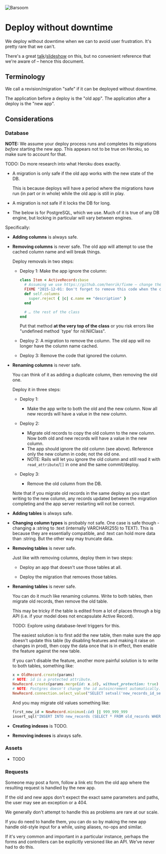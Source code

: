 ![Barsoom](http://barsoom.se/barsoom.png)

# Deploy without downtime

We deploy without downtime when we can to avoid user frustration. It's pretty rare that we can't.

There's a great [talk](http://www.youtube.com/watch?v=R6bVTthtnZ0)/[slideshow](https://github.com/barsoom/devbook/tree/master/deploy_without_downtime) on this, but no convenient reference that we're aware of – hence this document.

## Terminology

We call a revision/migration "safe" if it can be deployed without downtime.

The application before a deploy is the "old app". The application after a deploy is the "new app".


## Considerations


### Database

**NOTE:** We assume your deploy process runs and completes its migrations *before* starting the new app. This appears not to be true on Heroku, so make sure to account for that.

TODO: Do more research into what Heroku does exactly.

* A migration is only safe if the old app works with the new state of the DB.

  This is because deploys will have a period where the migrations have run (in part or in whole) while the old app is still in play.

* A migration is not safe if it locks the DB for long.

* The below is for PostgreSQL, which we use. Much of it is true of any DB engine, but locking in particular will vary between engines.

Specifically:

* **Adding columns** is always safe.

* **Removing columns** is never safe.
  The old app will attempt to use the cached column name and will break things.

  Deploy removals in two steps:

  * Deploy 1: Make the app ignore the column:

    ``` ruby
    class Item < ActiveRecord::base
      # Assuming we use https://github.com/henrik/fixme – change the date to some future one
      FIXME "2015-12-01: Don't forget to remove this code when the column is gone"
      def self.columns
        super.reject { |c| c.name == "description" }
      end

      # … the rest of the class
    end
    ```

    Put that method **at the very top of the class** or you risk errors like "undefined method `type' for nil:NilClass".

  * Deploy 2: A migration to remove the column. The old app will no longer have the column name cached.

  * Deploy 3: Remove the code that ignored the column.

* **Renaming columns** is never safe.

  You can think of it as adding a duplicate column, then removing the old one.

  Deploy it in three steps:

  * Deploy 1:
    * Make the app write to both the old and the new column. Now all new records will have a value in the new column.

  * Deploy 2:
    * Migrate old records to copy the old column to the new column. Now both old and new records will have a value in the new column.
    * The app should ignore the old column (see above). Reference only the new column in code; not the old one.
    * NOTE: Rails will let you ignore the old column and still read it with `read_attribute`/`[]` in one and the same commit/deploy.

  * Deploy 3:
    * Remove the old column from the DB.

  Note that if you migrate old records in the same deploy as you start writing to the new column, any records updated between the migration completing and the app server restarting will not be correct.

* **Adding tables** is always safe.

* **Changing column types** is probably not safe. One case is safe though - changing a :string to :text (internally VARCHAR(255) to TEXT). This is because they are essentially compatible, and :text can hold more data than :string. But the other way may truncate data.

* **Removing tables** is never safe.

  Just like with removing columns, deploy them in two steps:

  * Deploy an app that doesn't use those tables at all.

  * Deploy the migration that removes those tables.

* **Renaming tables** is never safe.

  You can do it much like renaming columns. Write to both tables, then migrate old records, then remove the old table.

  This may be tricky if the table is edited from a lot of places through a big API (i.e. if your model does not encapsulate Active Record).

  TODO: Explore using database-level triggers for this.

  The easiest solution is to first add the new table, then make sure the app doesn't update this table (by disabling features and making it raise on changes in prod), then copy the data once that is in effect, then enable the feature against the new table.

  If you can't disable the feature, another more painful solution is to write to both tables, something like:

  ``` ruby
  x = OldRecord.create(params)
  # NOTE: id is a protected attribute.
  NewRecord.create(params.merge(id: x.id), without_protection: true)
  # NOTE: Postgres doesn't change the id autoincrement automatically.
  NewRecord.connection.select_value("SELECT setval('new_records_id_seq', (SELECT MAX(id) FROM new_records));")
  ```

  And you may migrate old values something like:

  ``` ruby
  first_new_id = NewRecord.minimum(:id) || 999_999_999
  insert_sql("INSERT INTO new_records (SELECT * FROM old_records WHERE id < #{first_new_id})")
  ```

* **Creating indexes** is TODO.

* **Removing indexes** is always safe.


### Assets

* TODO


### Requests

Someone may post a form, follow a link etc from the old app where the resulting request is handled by the new app.

If the old and new apps don't expect the exact same parameters and paths, the user may see an exception or a 404.

We generally don't attempt to handle this as problems are rare at our scale.

If you do need to handle them, you can do so by making the new app handle old-style input for a while, using aliases, no-ops and similar.

If it's very common and important in a particular instance, perhaps the forms and controllers can be explicitly versioned like an API. We've never had to do this.

